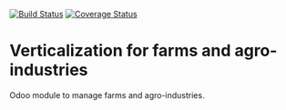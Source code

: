 [![Build Status](https://travis-ci.org/OCA/vertical-agriculture.svg?branch=10.0)](https://travis-ci.org/OCA/vertical-agriculture)
[![Coverage Status](https://coveralls.io/repos/OCA/vertical-agriculture/badge.png?branch=10.0)](https://coveralls.io/r/OCA/vertical-agriculture?branch=10.0)

# Verticalization for farms and agro-industries

Odoo module to manage farms and agro-industries.

[//]: # (addons)
[//]: # (end addons)
